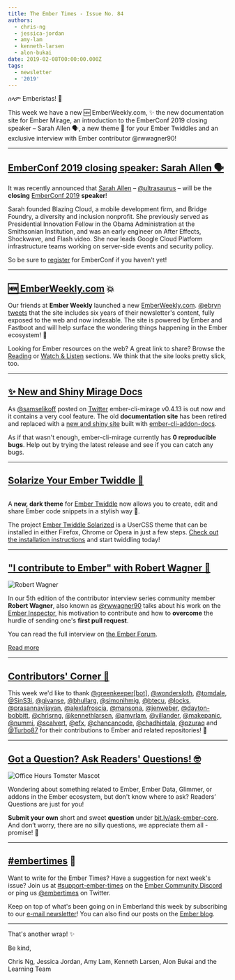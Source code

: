 ```yaml
---
title: The Ember Times - Issue No. 84
authors:
  - chris-ng
  - jessica-jordan
  - amy-lam
  - kenneth-larsen
  - alon-bukai
date: 2019-02-08T00:00:00.000Z
tags:
  - newsletter
  - '2019'
---
```



ሰላም Emberistas! 🐹

This week we have a new 🆕 EmberWeekly.com, ✨ the new documentation site for Ember Mirage, an introduction to the EmberConf 2019 closing speaker – Sarah Allen 🗣️, a new theme 🖤 for your Ember Twiddles and an exclusive interview with Ember contributor @rwwagner90!

<!-- READMORE -->

---

## [EmberConf 2019 closing speaker: Sarah Allen 🗣️](https://twitter.com/EmberConf/status/1092880236864188416)

It was recently announced that [Sarah Allen](https://twitter.com/ultrasaurus) – [@ultrasaurus](https://github.com/ultrasaurus) – will be the **closing** [EmberConf 2019](https://emberconf.com/) **speaker**!

<!--alex ignore gal-guy-->
Sarah founded Blazing Cloud, a mobile development firm, and Bridge Foundry, a diversity and inclusion nonprofit. She previously served as Presidential Innovation Fellow in the Obama Administration at the Smithsonian Institution, and was an early engineer on After Effects, Shockwave, and Flash video. She now leads Google Cloud Platform infrastructure teams working on server-side events and security policy.

So be sure to [register](https://emberconf.com/register.html) for EmberConf if you haven’t yet!

---

## [🆕 EmberWeekly.com](https://www.emberweekly.com/) 💥

Our friends at **Ember Weekly** launched a new [EmberWeekly.com](https://www.emberweekly.com/). [@ebryn](https://github.com/ebryn) [tweets](https://twitter.com/ebryn/status/1093040993488855040) that the site includes six years of their newsletter's content, fully exposed to the web and now indexable. The site is powered by Ember and Fastboot and will help surface the wondering things happening in the Ember ecosystem! 💛

Looking for Ember resources on the web? A great link to share? Browse the [Reading](https://www.emberweekly.com/?section=Reading) or [Watch & Listen](https://www.emberweekly.com/?section=Watch%2FListen) sections. We think that the site looks pretty slick, too.

---

## [✨ New and Shiny Mirage Docs](http://www.ember-cli-mirage.com/)

As [@samselikoff](https://github.com/samselikoff) posted on [Twitter](https://twitter.com/samselikoff/status/1088440182054051840) ember-cli-mirage v0.4.13 is out now and it contains a very cool feature. The old **documentation site** has been retired and replaced with a [new and shiny site](http://www.ember-cli-mirage.com/) built with [ember-cli-addon-docs](https://github.com/ember-learn/ember-cli-addon-docs).

As if that wasn't enough, ember-cli-mirage currently has **0 reproducible bugs**. Help out by trying the latest release and see if you can catch any bugs.

---

## [Solarize Your Ember Twiddle 🎨](https://github.com/sukima/ember-twiddle-solarized)

<div class="blog-row">
  <img class="float-left transparent" alt="" title="Ember Twiddle Solarized Theme Demo" src="/images/blog/emberjstimes/ember-twiddle-solarized.png" />
</div>

A **new, dark theme** for [Ember Twiddle](https://ember-twiddle.com/) now allows you to create, edit and share Ember code snippets in a stylish way 🖤.

The project [Ember Twiddle Solarized](https://github.com/sukima/ember-twiddle-solarized) is a UserCSS theme that can be installed in either Firefox, Chrome or Opera in just a few steps.
[Check out the installation instructions](https://github.com/sukima/ember-twiddle-solarized#installation-solarized#installation) and start twiddling today!

---

## ["I contribute to Ember" with Robert Wagner 💬](https://discuss.emberjs.com/t/i-contribute-to-ember-with-robert-wagner/16143)

<div class="float-right padded portrait-frame">
  <img alt="Robert Wagner" title="Robert Wagner - Contributor to Ember" src="/images/blog/emberjstimes/robertwagner.jpeg" />
</div>

In our 5th edition of the contributor interview series community member **Robert Wagner**, also known as [@rwwagner90](https://github.com/rwwagner90) talks about his work on the [Ember Inspector](https://guides.emberjs.com/release/ember-inspector/), his motivation to contribute and how to **overcome** the hurdle of sending one's **first pull request**.

You can read the full interview on [the Ember Forum](https://discuss.emberjs.com/t/i-contribute-to-ember-with-robert-wagner/16143).

<a class="ember-button ember-button--centered" href="https://discuss.emberjs.com/t/i-contribute-to-ember-with-robert-wagner/16143">Read more</a>

---


## [Contributors' Corner 👏](https://guides.emberjs.com/release/contributing/repositories/)

<p>This week we'd like to thank <a href="https://github.com/apps/greenkeeper" target="gh-user">@greenkeeper[bot]</a>, <a href="https://github.com/wondersloth" target="gh-user">@wondersloth</a>, <a href="https://github.com/tomdale" target="gh-user">@tomdale</a>, <a href="https://github.com/SinS3i" target="gh-user">@SinS3i</a>, <a href="https://github.com/givanse" target="gh-user">@givanse</a>, <a href="https://github.com/bhullarg" target="gh-user">@bhullarg</a>, <a href="https://github.com/simonihmig" target="gh-user">@simonihmig</a>, <a href="https://github.com/btecu" target="gh-user">@btecu</a>, <a href="https://github.com/locks" target="gh-user">@locks</a>, <a href="https://github.com/prasannavijayan" target="gh-user">@prasannavijayan</a>, <a href="https://github.com/alexlafroscia" target="gh-user">@alexlafroscia</a>, <a href="https://github.com/mansona" target="gh-user">@mansona</a>, <a href="https://github.com/jenweber" target="gh-user">@jenweber</a>, <a href="https://github.com/dayton-bobbitt" target="gh-user">@dayton-bobbitt</a>, <a href="https://github.com/chrisrng" target="gh-user">@chrisrng</a>, <a href="https://github.com/kennethlarsen" target="gh-user">@kennethlarsen</a>, <a href="https://github.com/amyrlam" target="gh-user">@amyrlam</a>, <a href="https://github.com/villander" target="gh-user">@villander</a>, <a href="https://github.com/makepanic" target="gh-user">@makepanic</a>, <a href="https://github.com/nummi" target="gh-user">@nummi</a>, <a href="https://github.com/scalvert" target="gh-user">@scalvert</a>, <a href="https://github.com/efx" target="gh-user">@efx</a>, <a href="https://github.com/chancancode" target="gh-user">@chancancode</a>, <a href="https://github.com/chadhietala" target="gh-user">@chadhietala</a>, <a href="https://github.com/pzuraq" target="gh-user">@pzuraq</a> and <a href="https://github.com/Turbo87" target="gh-user">@Turbo87</a> for their contributions to Ember and related repositories! 💖</p>

---

## [Got a Question? Ask Readers' Questions! 🤓](https://docs.google.com/forms/d/e/1FAIpQLScqu7Lw_9cIkRtAiXKitgkAo4xX_pV1pdCfMJgIr6Py1V-9Og/viewform)

<div class="blog-row">
  <img class="float-right small transparent padded" alt="Office Hours Tomster Mascot" title="Readers' Questions" src="/images/tomsters/officehours.png" />

  <p>Wondering about something related to Ember, Ember Data, Glimmer, or addons in the Ember ecosystem, but don't know where to ask? Readers’ Questions are just for you!</p>

<p><strong>Submit your own</strong> short and sweet <strong>question</strong> under <a href="https://bit.ly/ask-ember-core" target="rq">bit.ly/ask-ember-core</a>. And don’t worry, there are no silly questions, we appreciate them all - promise! 🤞</p>

</div>

---

## [#embertimes](https://emberjs.com/blog/tags/newsletter.html) 📰

Want to write for the Ember Times? Have a suggestion for next week's issue? Join us at [#support-ember-times](https://discordapp.com/channels/480462759797063690/485450546887786506) on the [Ember Community Discord](https://discordapp.com/invite/zT3asNS) or ping us [@embertimes](https://twitter.com/embertimes) on Twitter.

Keep on top of what's been going on in Emberland this week by subscribing to our [e-mail newsletter](https://the-emberjs-times.ongoodbits.com/)! You can also find our posts on the [Ember blog](https://emberjs.com/blog/tags/newsletter.html).

---


That's another wrap! ✨

Be kind,

Chris Ng, Jessica Jordan, Amy Lam, Kenneth Larsen, Alon Bukai and the Learning Team
